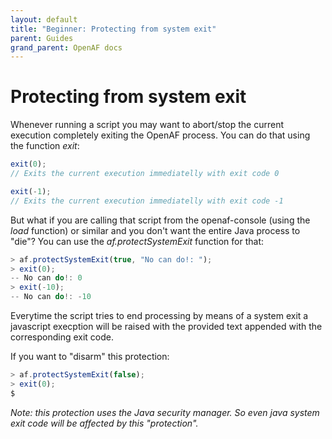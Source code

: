 ```yaml
---
layout: default
title: "Beginner: Protecting from system exit"
parent: Guides
grand_parent: OpenAF docs
---
```


# Protecting from system exit

Whenever running a script you may want to abort/stop the current execution completely exiting the OpenAF process. You can do that using the function _exit_:

````javascript
exit(0);
// Exits the current execution immediatelly with exit code 0

exit(-1);
// Exits the current execution immediatelly with exit code -1
````

But what if you are calling that script from the openaf-console (using the _load_ function) or similar and you don't want the entire Java process to "die"? You can use the _af.protectSystemExit_ function for that:

````javascript
> af.protectSystemExit(true, "No can do!: ");
> exit(0);
-- No can do!: 0
> exit(-10);
-- No can do!: -10
````

Everytime the script tries to end processing by means of a system exit a javascript execption will be raised with the provided text appended with the corresponding exit code.

If you want to "disarm" this protection:

````javascript
> af.protectSystemExit(false);
> exit(0);
$
````

_Note: this protection uses the Java security manager. So even java system exit code will be affected by this "protection"._